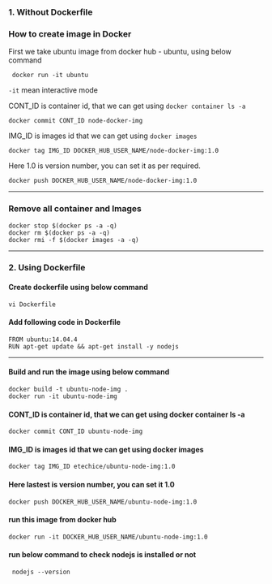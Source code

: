 ### 1. Without Dockerfile 

### How to create image in Docker

 First we take ubuntu image from docker hub - ubuntu, using below command

     docker run -it ubuntu

 `-it` mean interactive mode

CONT_ID is container id, that we can get using `docker container ls -a`

    docker commit CONT_ID node-docker-img

IMG_ID is images id that we can get using `docker images` 

    docker tag IMG_ID DOCKER_HUB_USER_NAME/node-docker-img:1.0

Here 1.0 is version number, you can set it as per required.

    docker push DOCKER_HUB_USER_NAME/node-docker-img:1.0

------------------------------------------------------------------------------------------------
### Remove all container and Images 

    docker stop $(docker ps -a -q)
    docker rm $(docker ps -a -q)
    docker rmi -f $(docker images -a -q)


------------------------------------------------------------------------------------------------

### 2. Using Dockerfile

####  Create dockerfile using below command
    vi Dockerfile

#### Add following code in Dockerfile

    FROM ubuntu:14.04.4
    RUN apt-get update && apt-get install -y nodejs

----------------------------------------------------------------------------
#### Build and run the image using below command


    docker build -t ubuntu-node-img .
    docker run -it ubuntu-node-img

#### CONT_ID is container id, that we can get using docker container ls -a

    docker commit CONT_ID ubuntu-node-img

#### IMG_ID is images id that we can get using docker images 

    docker tag IMG_ID etechice/ubuntu-node-img:1.0

#### Here lastest is version number, you can set it 1.0

    docker push DOCKER_HUB_USER_NAME/ubuntu-node-img:1.0

#### run this image from docker hub

    docker run -it DOCKER_HUB_USER_NAME/ubuntu-node-img:1.0
    
#### run below command to check nodejs is installed or not

     nodejs --version
